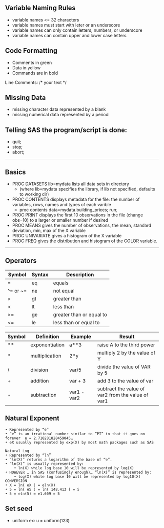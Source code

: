 ## Variable Naming Rules
-  variable names <= 32 characters
-  variable names must start with leter or an underscore
-  variable names can only contain letters, numbers, or underscore
-  variable names can contain upper and lower case letters

## Code Formatting
  - Comments in green
  - Data in yellow
  - Commands are in bold

  Line Comments: /* your text */

## Missing Data
 - missing character data represented by a blank
 - missing numerical data represented by a period

## Telling SAS the program/script is done:
  - quit;
  - stop;
  - abort;
---
## Basics
- PROC DATASETS lib=mydata lists all data sets in directory 
	+ (where lib=mydata specifies the library, if lib not specified, defaults to working dir)
- PROC CONTENTS displays metadata for the file: the number of variables, rows, names and types of each varible
	+ proc contents data=mydata.building_prices; run;
- PROC PRINT displays the first 10 observations in the file (change obs=10) to a larger or smaller number if desired
- PROC MEANS gives the number of observations, the mean, standard deviation, min, max of the X variable
- PROC UNIVARIATE gives a histogram of the X variable 
- PROC FREQ gives the distribution and histogram of the COLOR variable.

---

## Operators

| Symbol | Syntax | Description |
| ------ | ------ | ----------- |
| = | eq | equals |
| ^= or  ~= | ne | not equal |
| > | gt | greater than |
| < | lt | less than |
| >= | ge | greater than or equal to |
| <= | le | less than or equal to |


| Symbol | Definition |Example | Result |
| ------ | ------ | ------ | ------ |
| ** | exponentiation | a**3 | raise A to the third power |
| * | multiplication  | 2*y | multiply 2 by the value of Y |
| / | division | var/5 | divide the value of VAR by 5 |
| + | addition | var + 3 | add 3 to the value of var|
| - | subtraction | var1 - var2 | subtract the value of var2 from the value of var1 |

## Natural Exponent
	• Represented by “e”
	• “e” is an irrational number similar to “PI” in that it goes on forever  e = 2.718281828459045…
	• eX usually represented by exp(X) by most math packages such as SAS

	Natural Log
	• Represented by “ln”
	• “ln(X)” returns a logarithm of the base of “e”.
	• “ln(X)” is usually represented by:
		• ln(X) while log base 10 will be represented by log(X)
	• HOWEVER … in SAS (confusingly enough)… “ln(X)” is represented by:
		• log(X) while log base 10 will be represented by log10(X)
	CONVERSION
	• X = ln( eX ) = eln(X)
	• 5 = ln( e5 ) = ln( 148.413 ) = 5
	• 5 = eln(5) = e1.609 = 5
## Set seed
- uniform  ex: u = uniform(123)
